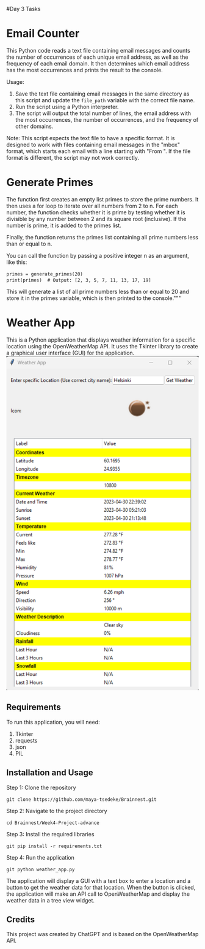 #Day 3 Tasks
# Email Counter

This Python code reads a text file containing email messages and counts the number of occurrences of each unique email address, as well as the frequency of each email domain. It then determines which email address has the most occurrences and prints the result to the console.

Usage:
1. Save the text file containing email messages in the same directory as this script and update the `file_path` variable with the correct file name.
2. Run the script using a Python interpreter.
3. The script will output the total number of lines, the email address with the most occurrences, the number of occurrences, and the frequency of other domains.

Note:
This script expects the text file to have a specific format. It is designed to work with files containing email messages in the "mbox" format, which starts each email with a line starting with "From ". If the file format is different, the script may not work correctly.
# Generate Primes
The function first creates an empty list primes to store the prime numbers.
 It then uses a for loop to iterate over all numbers from 2 to n. For each number, 
 the function checks whether it is prime by testing whether it is divisible by any number between 2 and its square root (inclusive). 
 If the number is prime, it is added to the primes list.

Finally, the function returns the primes list containing all prime numbers less than or equal to n.

You can call the function by passing a positive integer n as an argument, like this:

    primes = generate_primes(20)
    print(primes)  # Output: [2, 3, 5, 7, 11, 13, 17, 19]

This will generate a list of all prime numbers less than or equal to 20 and store it in the primes 
variable, which is then printed to the console."""

# Weather App
This is a Python application that displays weather information for a specific location using the OpenWeatherMap API. It uses the Tkinter library to create a graphical user interface (GUI) for the application.
![view Page2](Screenshot%202023-04-30%20224332.png)
## Requirements
To run this application, you will need:

1. Tkinter
2. requests
3. json
4. PIL
## Installation and Usage
Step 1: Clone the repository
```'
git clone https://github.com/maya-tsedeke/Brainnest.git
````
Step 2: Navigate to the project directory
```'
cd Brainnest/Week4-Project-advance
````
Step 3: Install the required libraries
```'
git pip install -r requirements.txt
````
Step 4: Run the application
```'
git python weather_app.py
````
The application will display a GUI with a text box to enter a location and a button to get the weather data for that location. When the button is clicked, the application will make an API call to OpenWeatherMap and display the weather data in a tree view widget.

## Credits
This project was created by ChatGPT and is based on the OpenWeatherMap API.